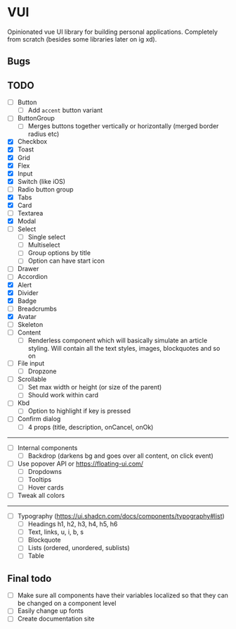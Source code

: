 # VUI

Opinionated vue UI library for building personal applications. Completely from scratch (besides some libraries later on ig xd).

## Bugs

## TODO

- [ ] Button
  - [ ] Add `accent` button variant
- [ ] ButtonGroup
  - [ ] Merges buttons together vertically or horizontally (merged border radius etc)
- [x] Checkbox
- [x] Toast
- [x] Grid
- [x] Flex
- [x] Input
- [x] Switch (like iOS)
- [ ] Radio button group
- [x] Tabs
- [x] Card
- [ ] Textarea
- [x] Modal
- [ ] Select
  - [ ] Single select
  - [ ] Multiselect
  - [ ] Group options by title
  - [ ] Option can have start icon
- [ ] Drawer
- [ ] Accordion
- [x] Alert
- [x] Divider
- [x] Badge
- [ ] Breadcrumbs
- [x] Avatar
- [ ] Skeleton
- [ ] Content
  - [ ] Renderless component which will basically simulate an article styling. Will contain all the text styles, images, blockquotes and so on
- [ ] File input
  - [ ] Dropzone
- [ ] Scrollable
  - [ ] Set max width or height (or size of the parent)
  - [ ] Should work within card
- [ ] Kbd
  - [ ] Option to highlight if key is pressed

- [ ] Confirm dialog
  - [ ] 4 props (title, description, onCancel, onOk)

---

- [ ] Internal components
  - [ ] Backdrop (darkens bg and goes over all content, on click event)
- [ ] Use popover API or https://floating-ui.com/
  - [ ] Dropdowns
  - [ ] Tooltips
  - [ ] Hover cards
- [ ] Tweak all colors

---

- [ ] Typography (https://ui.shadcn.com/docs/components/typography#list)
  - [ ] Headings h1, h2, h3, h4, h5, h6
  - [ ] Text, links, u, i, b, s
  - [ ] Blockquote
  - [ ] Lists (ordered, unordered, sublists)
  - [ ] Table

## Final todo

- [ ] Make sure all components have their variables localized so that they can be changed on a component level
- [ ] Easily change up fonts
- [ ] Create documentation site
